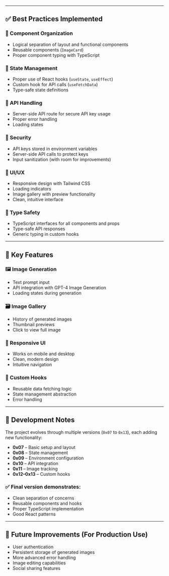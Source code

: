 
---

## ✅ Best Practices Implemented

### 🔹 Component Organization
- Logical separation of layout and functional components  
- Reusable components (`ImageCard`)  
- Proper component typing with TypeScript

### 🔹 State Management
- Proper use of React hooks (`useState`, `useEffect`)  
- Custom hook for API calls (`useFetchData`)  
- Type-safe state definitions

### 🔹 API Handling
- Server-side API route for secure API key usage  
- Proper error handling  
- Loading states

### 🔹 Security
- API keys stored in environment variables  
- Server-side API calls to protect keys  
- Input sanitization (with room for improvements)

### 🔹 UI/UX
- Responsive design with Tailwind CSS  
- Loading indicators  
- Image gallery with preview functionality  
- Clean, intuitive interface

### 🔹 Type Safety
- TypeScript interfaces for all components and props  
- Type-safe API responses  
- Generic typing in custom hooks

---

## 🌟 Key Features

### 🖼️ Image Generation
- Text prompt input  
- API integration with GPT-4 Image Generation  
- Loading states during generation

### 🗃️ Image Gallery
- History of generated images  
- Thumbnail previews  
- Click to view full image

### 📱 Responsive UI
- Works on mobile and desktop  
- Clean, modern design  
- Intuitive navigation

### 🔁 Custom Hooks
- Reusable data fetching logic  
- State management abstraction  
- Error handling

---

## 🧪 Development Notes

The project evolves through multiple versions (`0x07` to `0x13`), each adding new functionality:

- **0x07** – Basic setup and layout  
- **0x08** – State management  
- **0x09** – Environment configuration  
- **0x10** – API integration  
- **0x11** – Image tracking  
- **0x12–0x13** – Custom hooks

### ✅ Final version demonstrates:
- Clean separation of concerns  
- Reusable components and hooks  
- Proper TypeScript implementation  
- Good React patterns

---

## 🚀 Future Improvements (For Production Use)

- User authentication  
- Persistent storage of generated images  
- More advanced error handling  
- Image editing capabilities  
- Social sharing features
